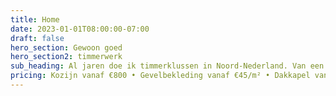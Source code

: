 ```yaml
---
title: Home
date: 2023-01-01T08:00:00-07:00
draft: false
hero_section: Gewoon goed
hero_section2: timmerwerk
sub_heading: Al jaren doe ik timmerklussen in Noord-Nederland. Van een kozijn vervangen tot een dakkapel erbij - werk dat lang meegaat, voor een eerlijke prijsa.
pricing: Kozijn vanaf €800 • Gevelbekleding vanaf €45/m² • Dakkapel vanaf €8.500
---
```


